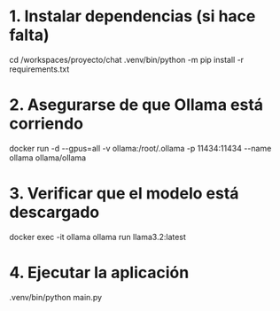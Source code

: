 # 1. Instalar dependencias (si hace falta)
cd /workspaces/proyecto/chat
.venv/bin/python -m pip install -r requirements.txt

# 2. Asegurarse de que Ollama está corriendo
docker run -d --gpus=all -v ollama:/root/.ollama -p 11434:11434 --name ollama ollama/ollama

# 3. Verificar que el modelo está descargado
docker exec -it ollama ollama run llama3.2:latest

# 4. Ejecutar la aplicación
.venv/bin/python main.py